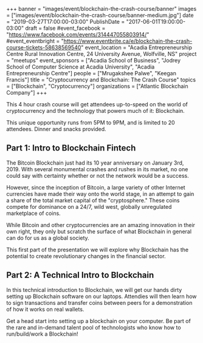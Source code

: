 +++
banner = "images/event/blockchain-the-crash-course/banner"
images = ["images/event/blockchain-the-crash-course/banner-medium.jpg"]
date = "2019-03-27T17:00:00-03:00"
PublishDate = "2017-06-01T19:00:00-03:00"
draft = false
#event_facebook = "https://www.facebook.com/events/314447055803914/"
#event_eventbright = "https://www.eventbrite.ca/e/blockchain-the-crash-course-tickets-58638569540"
event_location = "Acadia Entrepreneurship Centre Rural Innovation Centre, 24 University Avenue, Wolfville, NS"
project = "meetups"
event_sponsors = ["Acadia School of Business", "Jodrey School of Computer Science at Acadia University", "Acadia Entrepreneurship Centre"]
people = ["Mrugakshee Palwe", "Keegan Francis"]
title = "Cryptocurrency and Blockchain: The Crash Course"
topics = ["Blockchain", "Cryptocurrency"]
organizations = ["Atlantic Blockchain Company"]
+++


This 4 hour crash course will get attendees up-to-speed on the world of cryptocurrency and the technology that powers much of it: Blockchain.

This unique opportunity runs from 5PM to 9PM, and is limited to 20 attendees.  Dinner and snacks provided.


## Part 1: Intro to Blockchain Fintech

The Bitcoin Blockchain just had its 10 year anniversary on January 3rd, 2019. With several monumental crashes and rushes in its market, no one could say with certainty whether or not the network would be a success.

However, since the inception of Bitcoin, a large variety of other Internet currencies have made their way onto the world stage, in an attempt to gain a share of the total market capital of the "cryptosphere." These coins compete for dominance on a 24/7, wild west, globally unregulated marketplace of coins.

While Bitcoin and other cryptocurrencies are an amazing innovation in their own right, they only but scratch the surface of what Blockchain in general can do for us as a global society. 

This first part of the presentation we will explore why Blockchain has the potential to create revolutionary changes in the financial sector.

## Part 2: A Technical Intro to Blockchain

In this technical introduction to Blockchain, we will get our hands dirty setting up Blockchain software on our laptops. Attendies will then learn how to sign transactions and transfer coins between peers for a demonstration of how it works on real wallets. 

Get a head start into setting up a blockchain on your computer. Be part of the rare and in-demand talent pool of technologists who know how to run/build/work a Blockchain! 
